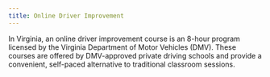```yaml
---
title: Online Driver Improvement
---
```

I﻿n Virginia, an online driver improvement course is an 8-hour program licensed by the Virginia Department of Motor Vehicles (DMV). These courses are offered by DMV-approved private driving schools and provide a convenient, self-paced alternative to traditional classroom sessions.